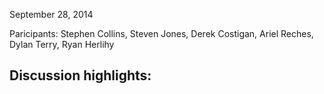 September 28, 2014

Paricipants: Stephen Collins, Steven Jones, Derek Costigan, 
Ariel Reches, Dylan Terry, Ryan Herlihy

Discussion highlights:
- 